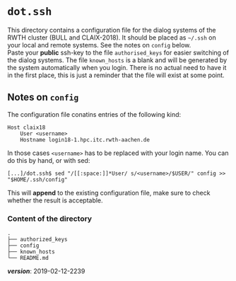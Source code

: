 # `dot.ssh`

This directory contains a configuration file for the dialog systems
of the RWTH cluster (BULL and CLAIX-2018).
It should be placed as `~/.ssh` on your local and remote systems. 
See the notes on `config` below.  
Paste your **public** ssh-key to the file `authorised_keys` for
easier switching of the dialog systems. 
The file `known_hosts` is a blank and will be generated 
by the system automatically when you login. 
There is no actual need to have it in the first place,
this is just a reminder that the file will exist at some point.

## Notes on `config`

The configuration file conatins entries of the following kind:
```
Host claix18
    User <username>
    Hostname login18-1.hpc.itc.rwth-aachen.de
```
In those cases `<username>` has to be replaced with your login name.
You can do this by hand, or with sed:
```
[...]/dot.ssh$ sed "/[[:space:]]*User/ s/<username>/$USER/" config >> "$HOME/.ssh/config"
```
This will __append__ to the existing configuration file, 
make sure to check whether the result is acceptable.

### Content of the directory
```
.
├── authorized_keys
├── config
├── known_hosts
└── README.md
```

___version___: 2019-02-12-2239

